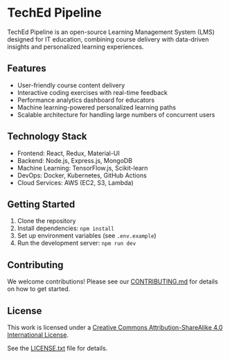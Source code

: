 # TechEd Pipeline

TechEd Pipeline is an open-source Learning Management System (LMS) designed for IT education, combining course delivery with data-driven insights and personalized learning experiences.

## Features

- User-friendly course content delivery
- Interactive coding exercises with real-time feedback
- Performance analytics dashboard for educators
- Machine learning-powered personalized learning paths
- Scalable architecture for handling large numbers of concurrent users

## Technology Stack

- Frontend: React, Redux, Material-UI
- Backend: Node.js, Express.js, MongoDB
- Machine Learning: TensorFlow.js, Scikit-learn
- DevOps: Docker, Kubernetes, GitHub Actions
- Cloud Services: AWS (EC2, S3, Lambda)

## Getting Started

1. Clone the repository
2. Install dependencies: `npm install`
3. Set up environment variables (see `.env.example`)
4. Run the development server: `npm run dev`

## Contributing

We welcome contributions! Please see our [CONTRIBUTING.md](CONTRIBUTING.md) for details on how to get started.

## License

This work is licensed under a [Creative Commons Attribution-ShareAlike 4.0 International License](http://creativecommons.org/licenses/by-sa/4.0/).

See the [LICENSE.txt](LICENSE.txt) file for details.
